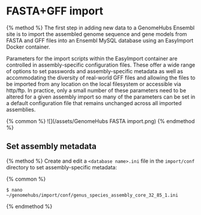 # FASTA+GFF import

{% method %}
The first step in adding new data to a GenomeHubs Ensembl site is to import the assembled genome sequence and gene models from FASTA and GFF files into an Ensembl MySQL database using an EasyImport Docker container.

Parameters for the import scripts within the EasyImport container are controlled in assembly-specific configuration files. These offer a wide range of options to set passwords and assembly-specific metadata as well as accommodating the diversity of real-world GFF files and allowing the files to be imported from any location on the local filesystem or accessible via http/ftp. In practice, only a small number of these parameters need to be altered for a given assembly import so many of the parameters can be set in a default configuration file that remains unchanged across all imported assemblies.

{% common %}
![](/assets/GenomeHubs FASTA import.png)
{% endmethod %}


## Set assembly metadata

{% method %}
Create and edit a `<database name>.ini` file in the `import/conf` directory to set assembly-specific metadata:

{% common %}
```
$ nano ~/genomehubs/import/conf/genus_species_assembly_core_32_85_1.ini

```

{% endmethod %}


